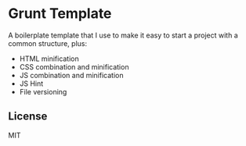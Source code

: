 Grunt Template
==============

A boilerplate template that I use to make it easy to start a project with a common structure, plus:

* HTML minification
* CSS combination and minification
* JS combination and minification
* JS Hint
* File versioning


License
--------------

MIT

